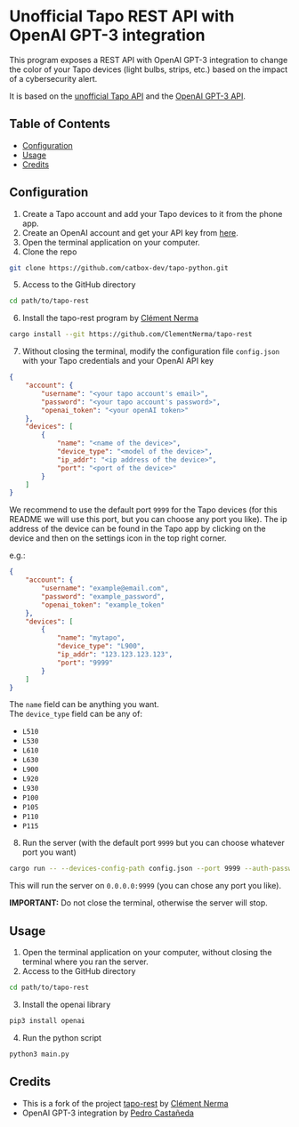 # Unofficial Tapo REST API with OpenAI GPT-3 integration

This program exposes a REST API with OpenAI GPT-3 integration to change the color of your Tapo devices (light bulbs, strips, etc.) based on the impact of a cybersecurity alert.

It is based on the [unofficial Tapo API](https://crates.io/crates/tapo) and the [OpenAI GPT-3 API](https://beta.openai.com/).

## Table of Contents

* [Configuration](#configuration)
* [Usage](#usage)
* [Credits](#credits)

## Configuration

1. Create a Tapo account and add your Tapo devices to it from the phone app.
2. Create an OpenAI account and get your API key from [here](https://beta.openai.com/account/api-keys).
3. Open the terminal application on your computer.
4. Clone the repo
```sh
git clone https://github.com/catbox-dev/tapo-python.git
```

5. Access to the GitHub directory
```sh
cd path/to/tapo-rest
```

6. Install the tapo-rest program by [Clément Nerma](https://github.com/ClementNerma/tapo-rest)
```sh
cargo install --git https://github.com/ClementNerma/tapo-rest
```

7. Without closing the terminal, modify the configuration file `config.json` with your Tapo credentials and your OpenAI API key
```json
{
    "account": {
        "username": "<your tapo account's email>",
        "password": "<your tapo account's password>",
        "openai_token": "<your openAI token>"
    },
    "devices": [
        {
            "name": "<name of the device>",
            "device_type": "<model of the device>",
            "ip_addr": "<ip address of the device>",
            "port": "<port of the device>"
        }
    ]
}
```

We recommend to use the default port `9999` for the Tapo devices (for this README we will use this port, but you can choose any port you like).
The ip address of the device can be found in the Tapo app by clicking on the device and then on the settings icon in the top right corner.

e.g.:
```json
{
    "account": {
        "username": "example@email.com",
        "password": "example_password",
        "openai_token": "example_token"
    },
    "devices": [
        {
            "name": "mytapo",
            "device_type": "L900",
            "ip_addr": "123.123.123.123",
            "port": "9999"
        }
    ]
}
```

The `name` field can be anything you want.  
The `device_type` field can be any of:

* `L510`
* `L530`
* `L610`
* `L630`
* `L900`
* `L920`
* `L930`
* `P100`
* `P105`
* `P110`
* `P115`

8. Run the server (with the default port `9999` but you can choose whatever port you want)
```sh
cargo run -- --devices-config-path config.json --port 9999 --auth-password 'potatoes'
```

This will run the server on `0.0.0.0:9999` (you can chose any port you like).

**IMPORTANT:** Do not close the terminal, otherwise the server will stop.

## Usage

1. Open the terminal application on your computer, without closing the terminal where you ran the server.
2. Access to the GitHub directory
```sh
cd path/to/tapo-rest
```
3. Install the openai library
```sh
pip3 install openai
```

4. Run the python script
```sh
python3 main.py
```

## Credits

* This is a fork of the project [tapo-rest](https://github.com/ClementNerma/tapo-rest) by [Clément Nerma](https://github.com/ClementNerma)
* OpenAI GPT-3 integration by [Pedro Castañeda](https://github.com/catbox-dev)
